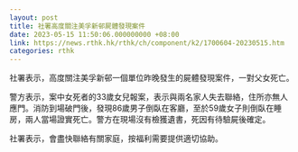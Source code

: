 ```yaml
---
layout: post
title: 社署高度關注美孚新邨屍體發現案件
date: 2023-05-15 11:50:06.000000000 +08:00
link: https://news.rthk.hk/rthk/ch/component/k2/1700604-20230515.htm
categories: rthk
---
```


社署表示，高度關注美孚新邨一個單位昨晚發生的屍體發現案件，一對父女死亡。

警方表示，案中女死者的33歲女兒報案，表示與兩名家人失去聯絡，住所亦無人應門。消防到場破門後，發現86歲男子倒臥在客廳，至於59歲女子則倒臥在睡房，兩人當場證實死亡。警方在現場沒有檢獲遺書，死因有待驗屍後確定。

社署表示，會盡快聯絡有關家庭，按福利需要提供適切協助。
